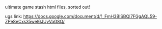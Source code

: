ultimate game stash html files, sorted out!

ugs link: https://docs.google.com/document/d/1_FmH3BlSBQI7FGgAQL59-ZPe8eCxs35wel6JUyVaG8Q/
